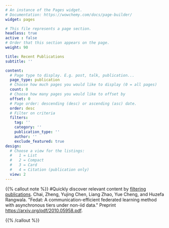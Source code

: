 ```yaml
---
# An instance of the Pages widget.
# Documentation: https://wowchemy.com/docs/page-builder/
widget: pages

# This file represents a page section.
headless: true
active : false
# Order that this section appears on the page.
weight: 90

title: Recent Publications
subtitle: ''

content:
  # Page type to display. E.g. post, talk, publication...
  page_type: publication
  # Choose how much pages you would like to display (0 = all pages)
  count: 0
  # Choose how many pages you would like to offset by
  offset: 0
  # Page order: descending (desc) or ascending (asc) date.
  order: desc
  # Filter on criteria
  filters:
    tag: ''
    category: ''
    publication_type: ''
    author: ''
    exclude_featured: true
design:
  # Choose a view for the listings:
  #   1 = List
  #   2 = Compact
  #   3 = Card
  #   4 = Citation (publication only)
  view: 2
---
```


{{% callout note %}}
#Quickly discover relevant content by [filtering publications](./publication/).
Chai, Zheng, Yujing Chen, Liang Zhao, Yue Cheng, and Huzefa Rangwala. "Fedat: A communication-efficient federated learning method with asynchronous tiers under non-iid data." Preprint https://arxiv.org/pdf/2010.05958.pdf. 

{{% /callout %}}
